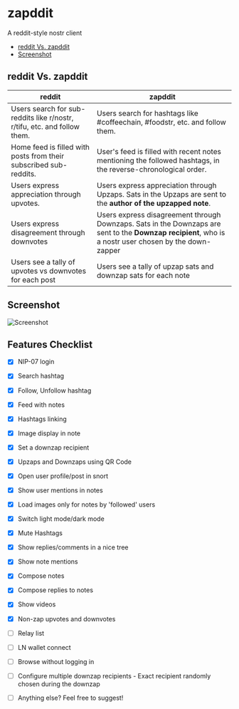 # zapddit

A reddit-style nostr client

 * [reddit Vs. zapddit](#reddit-vs-zapddit)
 * [Screenshot](#screenshot)

## reddit Vs. zapddit

**reddit** | **zapddit**
---------- | ------------
Users search for sub-reddits like r/nostr, r/tifu, etc. and follow them. | Users search for hashtags like #coffeechain, #foodstr, etc. and follow them.
Home feed is filled with posts from their subscribed sub-reddits. |User's feed is filled with recent notes mentioning the followed hashtags, in the reverse-chronological order.
Users express appreciation through upvotes. | Users express appreciation through Upzaps. Sats in the Upzaps are sent to the **author of the upzapped note**.
Users express disagreement through downvotes | Users express disagreement through Downzaps.  Sats in the Downzaps are sent to the **Downzap recipient**, who is a nostr user chosen by the down-zapper
Users see a tally of upvotes vs downvotes for each post | Users see a tally of upzap sats and downzap sats for each note

## Screenshot
![Screenshot](https://github.com/vivganes/zappedit/assets/2035886/72e75686-cc5f-4982-ad0d-76444db228bb)

## Features Checklist
  - [x] NIP-07 login
  - [x] Search hashtag
  - [x] Follow, Unfollow hashtag
  - [x] Feed with notes
  - [x] Hashtags linking
  - [x] Image display in note
  - [x] Set a downzap recipient
  - [x] Upzaps and Downzaps using QR Code
  - [x] Open user profile/post in snort
  - [x] Show user mentions in notes
  - [x] Load images only for notes by 'followed' users
  - [x] Switch light mode/dark mode
  - [x] Mute Hashtags
  - [x] Show replies/comments in a nice tree
  - [x] Show note mentions
  - [x] Compose notes
  - [x] Compose replies to notes
  - [x] Show videos
  - [x] Non-zap upvotes and downvotes
  - [ ] Relay list
  - [ ] LN wallet connect
  - [ ] Browse without logging in
  - [ ] Configure multiple downzap recipients - Exact recipient randomly chosen during the downzap
  - [ ] Anything else? Feel free to suggest!


